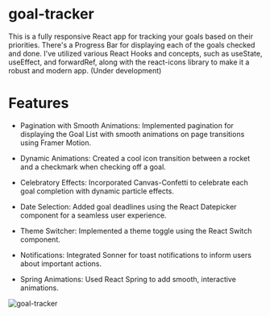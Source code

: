 # goal-tracker

This is a fully responsive React app for tracking your goals based on their priorities. There's a Progress Bar for displaying each of the goals checked and done.
I've utilized various React Hooks and concepts, such as useState, useEffect, and forwardRef, along with the react-icons library to make it a robust and modern app. (Under development)

# Features

- Pagination with Smooth Animations: Implemented pagination for displaying the Goal List with smooth animations on page transitions using Framer Motion.

- Dynamic Animations: Created a cool icon transition between a rocket and a checkmark when checking off a goal.

- Celebratory Effects: Incorporated Canvas-Confetti to celebrate each goal completion with dynamic particle effects.

- Date Selection: Added goal deadlines using the React Datepicker component for a seamless user experience.

- Theme Switcher: Implemented a theme toggle using the React Switch component.

- Notifications: Integrated Sonner for toast notifications to inform users about important actions.

- Spring Animations: Used React Spring to add smooth, interactive animations.

![goal-tracker](https://github.com/user-attachments/assets/d9ca15b0-fec4-471d-98d8-bab89c72724d)
